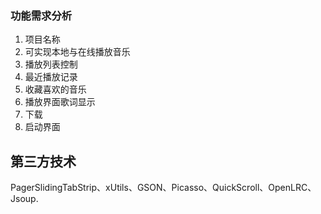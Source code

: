 ### 功能需求分析 ###
1. 项目名称
2. 可实现本地与在线播放音乐
3. 播放列表控制
4. 最近播放记录
5. 收藏喜欢的音乐
6. 播放界面歌词显示
7. 下载
8. 启动界面<br/>
## 第三方技术 ##
PagerSlidingTabStrip、xUtils、GSON、Picasso、QuickScroll、OpenLRC、Jsoup.